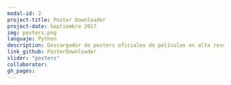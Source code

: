 ```yaml
---
modal-id: 2
project-title: Poster Downloader
project-date: Septiembre 2017
img: posters.png
languaje: Python
description: Descargador de posters oficiales de películas en alta resolución.
link_github: PosterDownloader
slider: "posters"
collaborator: 
gh_pages: 
---
```

